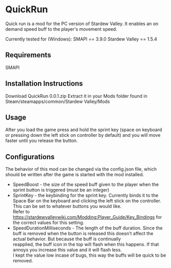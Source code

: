 # QuickRun

Quick run is a mod for the PC version of Stardew Valley. It enables an on demand speed buff to the player's movement speed.

Currently tested for (Windows):
SMAPI == 3.9.0
Stardew Valley == 1.5.4

## Requirements
SMAPI

## Installation Instructions
Download QuickRun 0.0.1.zip
Extract it in your Mods folder found in Steam/steamapps/common/Stardew Valley/Mods

## Usage
After you load the game press and hold the sprint key (space on keyboard or pressing down the left stick on controller by default) and you will move faster until you release the button.


## Configurations
The behavior of this mod can be changed via the config.json file, which should be written after the game is started with the mod installed.

- SpeedBoost - the size of the speed buff given to the player when the sprint button is triggered (must be an integer)
- SprintKey - the keybinding for the sprint key. Currently binds it to the Space Bar on the keyboard and clicking the left stick on the controller. This can be set to whatever buttons you would like.<br>Refer to https://stardewvalleywiki.com/Modding:Player_Guide/Key_Bindings for the correct values for this setting.
- SpeedDurationMilliseconds - The length of the buff duration. Since the buff is removed when the button is released this doesn't affect the actual behavior. But because the buff is continually<br>reapplied, the buff icon in the top will flash when this happens. If that annoys you increase this value and it will flash less.<br>I kept the value low incase of bugs, this way the buffs will be quick to be removed.